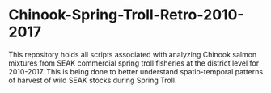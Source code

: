 # Chinook-Spring-Troll-Retro-2010-2017
This repository holds all scripts associated with analyzing Chinook salmon mixtures from SEAK commercial spring troll fisheries at the district level for 2010-2017. This is being done to better understand spatio-temporal patterns of harvest of wild SEAK stocks during Spring Troll.
